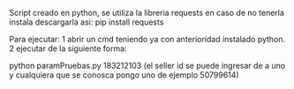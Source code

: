Script creado en python, se utiliza la libreria requests en caso de no tenerla instala descargarla asi:
pip install requests

Para ejecutar:
1 abrir un cmd teniendo ya con anterioridad instalado python.
2 ejecutar de la siguiente forma:

python paramPruebas.py 183212103 (el seller id se puede ingresar de a uno y cualquiera que se conosca pongo uno de ejemplo	50799614)